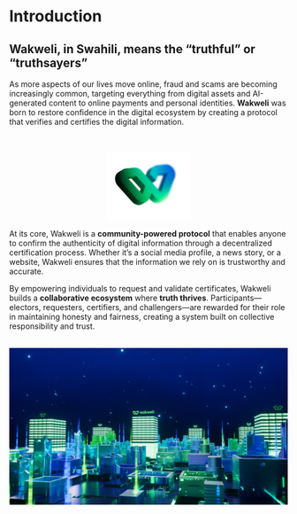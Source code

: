# Introduction

## Wakweli, in Swahili, means the “truthful” or “truthsayers”

As more aspects of our lives move online, fraud and scams are becoming increasingly common, targeting everything from digital assets and AI-generated content to online payments and personal identities. **Wakweli** was born to restore confidence in the digital ecosystem by creating a protocol that verifies and certifies the digital information.

<br /><center><img src="../assets/w3d.png" alt="Waku" width="30%" /></center>

At its core, Wakweli is a **community-powered protocol** that enables anyone to confirm the authenticity of digital information through a decentralized certification process. Whether it’s a social media profile, a news story, or a website, Wakweli ensures that the information we rely on is trustworthy and accurate.

By empowering individuals to request and validate certificates, Wakweli builds a **collaborative ecosystem** where **truth thrives**. Participants—electors, requesters, certifiers, and challengers—are rewarded for their role in maintaining honesty and fairness, creating a system built on collective responsibility and trust.

<br />![Wakweli City](assets/wakweli-city.png)
